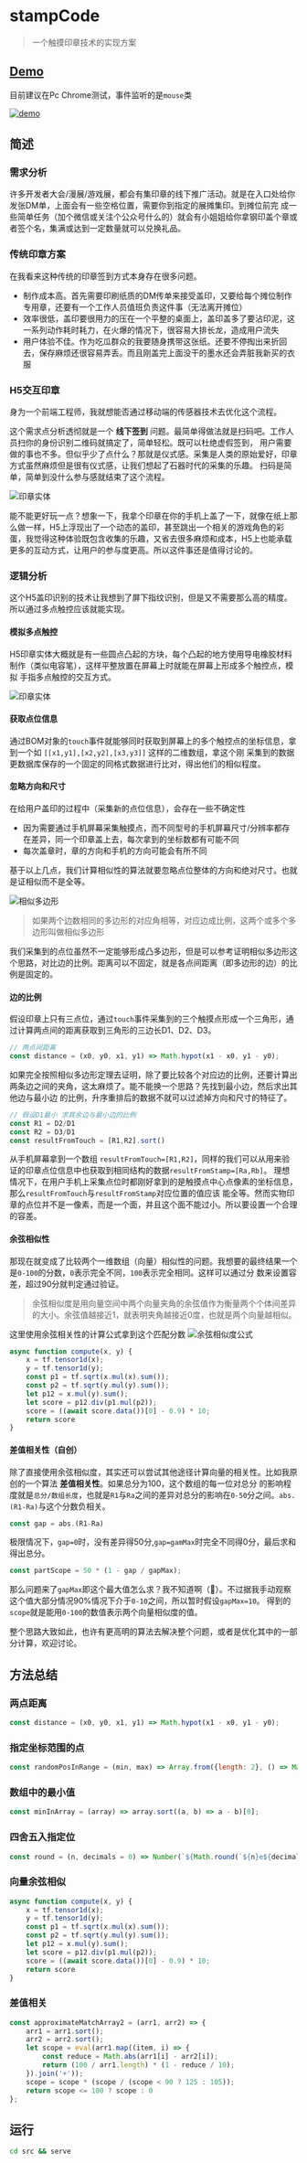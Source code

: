 # stampCode
> 一个触摸印章技术的实现方案

## [Demo](https://browniu.github.io/stampCode/)

目前建议在Pc Chrome测试，事件监听的是`mouse`类

[![demo](./static/stampCode2.gif)](https://browniu.github.io/stampCode/) 

## 简述

### 需求分析
许多开发者大会/漫展/游戏展，都会有集印章的线下推广活动。就是在入口处给你发张DM单，上面会有一些空格位置，需要你到指定的展摊集印。到摊位前完
成一些简单任务（加个微信或关注个公众号什么的）就会有小姐姐给你拿钢印盖个章或者签个名，集满或达到一定数量就可以兑换礼品。

### 传统印章方案

在我看来这种传统的印章签到方式本身存在很多问题。

* 制作成本高。首先需要印刷纸质的DM传单来接受盖印，又要给每个摊位制作专用章，还要有一个工作人员值班负责这件事（无法离开摊位）
* 效率很低，盖印要很用力的压在一个平整的桌面上，盖印盖多了要沾印泥，这一系列动作耗时耗力，在火爆的情况下，很容易大排长龙，造成用户流失
* 用户体验不佳。作为吃瓜群众的我要随身携带这张纸。还要不停掏出来折回去，保存麻烦还很容易弄丢。而且刚盖完上面没干的墨水还会弄脏我新买的衣服

### H5交互印章

身为一个前端工程师，我就想能否通过移动端的传感器技术去优化这个流程。

这个需求点分析透彻就是一个 **线下签到** 问题。最简单得做法就是扫码吧。工作人员扫你的身份识别二维码就搞定了，简单轻松。既可以杜绝虚假签到，
用户需要做的事也不多。但似乎少了点什么？那就是仪式感。采集是人类的原始爱好，印章方式虽然麻烦但是很有仪式感，让我们想起了石器时代的采集的乐趣。
扫码是简单，简单到没什么参与感就结束了这个流程。

![印章实体](static/touchStamp.jpg)

能不能更好玩一点？想象一下，我拿个印章在你的手机上盖了一下，就像在纸上那么做一样，H5上浮现出了一个动态的盖印，甚至跳出一个相关的游戏角色的彩
蛋，我觉得这种体验既包含收集的乐趣，又省去很多麻烦和成本，H5上也能承载更多的互动方式，让用户的参与度更高。所以这件事还是值得讨论的。

### 逻辑分析
这个H5盖印识别的技术让我想到了屏下指纹识别，但是又不需要那么高的精度。所以通过多点触控应该就能实现。

#### 模拟多点触控
H5印章实体大概就是有一些圆点凸起的方块，每个凸起的地方使用导电橡胶材料制作（类似电容笔），这样平整放置在屏幕上时就能在屏幕上形成多个触控点，模拟
手指多点触控的交互方式。

![印章实体](static/stamp.jpg)

#### 获取点位信息
通过BOM对象的`touch`事件就能够同时获取到屏幕上的多个触控点的坐标信息，拿到一个如 `[[x1,y1],[x2,y2],[x3,y3]]` 这样的二维数组，拿这个刚
采集到的数据更数据库保存的一个固定的同格式数据进行比对，得出他们的相似程度。

#### 忽略方向和尺寸
在给用户盖印的过程中（采集新的点位信息），会存在一些不确定性

* 因为需要通过手机屏幕采集触摸点，而不同型号的手机屏幕尺寸/分辨率都存在差异，同一个印章盖上去，每次拿到的坐标数都有可能不同
* 每次盖章时，章的方向和手机的方向可能会有所不同

基于以上几点，我们计算相似性的算法就要忽略点位整体的方向和绝对尺寸。也就是证相似而不是全等。

![相似多边形](static/simi2.jpg)

> 如果两个边数相同的多边形的对应角相等，对应边成比例，这两个或多个多边形叫做相似多边形

我们采集到的点位虽然不一定能够形成凸多边形，但是可以参考证明相似多边形这个思路，对比边的比例。距离可以不固定，就是各点间距离（即多边形的边）的比例是固定的。

#### 边的比例

假设印章上只有三点位，通过`touch`事件采集到的三个触摸点形成一个三角形，通过计算两点间的距离获取到三角形的三边长D1、D2、D3。

```JavaScript
// 两点间距离
const distance = (x0, y0, x1, y1) => Math.hypot(x1 - x0, y1 - y0);
```

如果完全按照相似多边形定理去证明，除了要比较各个对应边的比例，还要计算出两条边之间的夹角，这太麻烦了。能不能换一个思路？先找到最小边，然后求出其他边与最小边
的比例，升序重排后的数据不就可以过滤掉方向和尺寸的特征了。

```JavaScript
// 假设D1最小 求其余边与最小边的比例
const R1 = D2/D1
const R2 = D3/D1
const resultFromTouch = [R1,R2].sort()
```

从手机屏幕拿到一个数组 `resultFromTouch=[R1,R2]`，同样的我们可以从用来验证的印章点位信息中也获取到相同结构的数据`resultFromStamp=[Ra,Rb]`。
理想情况下，在用户手机上采集点位时都刚好拿到的是触摸点中心点像素的坐标信息，那么`resultFromTouch`与`resultFromStamp`对应位置的值应该
能全等。然而实物印章的点位并不是一像素，而是一个面，并且这个面不能过小。所以要设置一个合理的容差。

#### 余弦相似性

那现在就变成了比较两个一维数组（向量）相似性的问题。我想要的最终结果一个是`0-100`的分数，`0`表示完全不同，`100`表示完全相同。这样可以通过分
数来设置容差，超过90分就判定通过验证。

> 余弦相似度是用向量空间中两个向量夹角的余弦值作为衡量两个个体间差异的大小。余弦值越接近1，就表明夹角越接近0度，也就是两个向量越相似。

这里使用余弦相关性的计算公式拿到这个匹配分数
![余弦相似度公式](./static/yxxsd.png)

```JavaScript
async function compute(x, y) {
    x = tf.tensor1d(x);
    y = tf.tensor1d(y);
    const p1 = tf.sqrt(x.mul(x).sum());
    const p2 = tf.sqrt(y.mul(y).sum());
    let p12 = x.mul(y).sum();
    let score = p12.div(p1.mul(p2));
    score = ((await score.data())[0] - 0.9) * 10;
    return score
}
```

#### 差值相关性（自创）

除了直接使用余弦相似度，其实还可以尝试其他途径计算向量的相关性。比如我原创的一个算法 **差值相关性**。如果总分为100，这个数组的每一位对总分
的影响程度就是`总分/数组长度`，也就是`R1`与`Ra`之间的差异对总分的影响在`0-50`分之间。`abs.(R1-Ra)`与这个分数负相关。

```JavaScript
const gap = abs.(R1-Ra)
```

极限情况下，`gap=0`时，没有差异得50分,`gap=gamMax`时完全不同得0分，最后求和得出总分。

```JavaScript
const partScope = 50 * (1 - gap / gapMax);
```

那么问题来了`gapMax`即这个最大值怎么求？我不知道啊（🤦‍️）。不过据我手动观察这个值大部分情况90%情况下介于`0-10`之间，所以暂时假设`gapMax=10`。
得到的`scope`就是能用`0-100`的数值表示两个向量相似度的值。

整个思路大致如此，也许有更高明的算法去解决整个问题，或者是优化其中的一部分计算，欢迎讨论。

## 方法总结

### 两点距离
```JavaScript
const distance = (x0, y0, x1, y1) => Math.hypot(x1 - x0, y1 - y0);
```

### 指定坐标范围的点
```JavaScript
const randomPosInRange = (min, max) => Array.from({length: 2}, () => Math.floor(Math.random() * (max - min + 1)) + min);
```

### 数组中的最小值
```JavaScript
const minInArray = (array) => array.sort((a, b) => a - b)[0];
```

### 四舍五入指定位
```JavaScript
const round = (n, decimals = 0) => Number(`${Math.round(`${n}e${decimals}`)}e-${decimals}`);
```

### 向量余弦相似
```JavaScript
async function compute(x, y) {
    x = tf.tensor1d(x);
    y = tf.tensor1d(y);
    const p1 = tf.sqrt(x.mul(x).sum());
    const p2 = tf.sqrt(y.mul(y).sum());
    let p12 = x.mul(y).sum();
    let score = p12.div(p1.mul(p2));
    score = ((await score.data())[0] - 0.9) * 10;
    return score
}
```

### 差值相关
```JavaScript
const approximateMatchArray2 = (arr1, arr2) => {
    arr1 = arr1.sort();
    arr2 = arr2.sort();
    let scope = eval(arr1.map((item, i) => {
        const reduce = Math.abs(arr1[i] - arr2[i]);
        return (100 / arr1.length) * (1 - reduce / 10);
    }).join('+'));
    scope = scope * (scope / (scope < 90 ? 125 : 105));
    return scope <= 100 ? scope : 0
};
```

## 运行
```bash
cd src && serve
```
